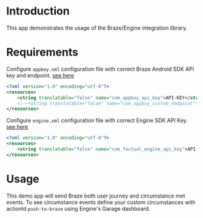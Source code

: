 # Introduction

This app demonstrates the usage of the Braze/Engine integration library. 

# Requirements

Configure ``appboy.xml`` configuration file with correct Braze Android SDK API key and endpoint. [see here](src/main/res/values/appboy.xml) 

```xml
<?xml version="1.0" encoding="utf-8"?>
<resources>
    <string translatable="false" name="com_appboy_api_key">API-KEY</string>
    <!--<string translatable="false" name="com_appboy_custom_endpoint">ENDPOINT</string>-->
</resources>
```

Configure ```engine.xml``` configuration file with correct Engine SDK API Key. [see here](src/main/res/values/engine.xml)


```xml
<?xml version="1.0" encoding="utf-8"?>
<resources>
    <string translatable="false" name="com_factual_engine_api_key">API-KEY</string>
</resources>
```

# Usage

This demo app will send Braze both user journey and circumstance met events. To see circumstance events 
define your custom circumstances with actionId `push-to-braze` using Engine's Garage dashboard.
